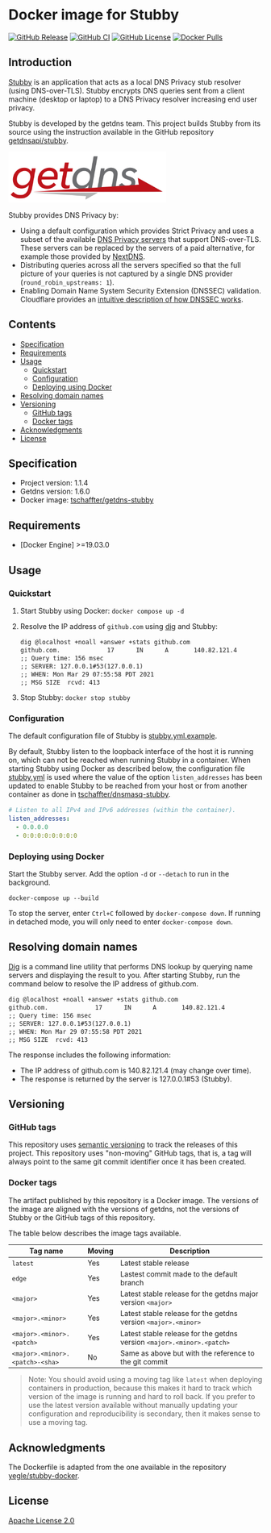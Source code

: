 # Docker image for Stubby

[![GitHub Release](https://img.shields.io/github/release/tschaffter/docker-getdns-stubby.svg?include_prereleases&color=94398d&labelColor=555555&logoColor=ffffff&style=for-the-badge&logo=github)](https://github.com/tschaffter/docker-getdns-stubby/releases)
[![GitHub CI](https://img.shields.io/github/workflow/status/tschaffter/docker-getdns-stubby/CI.svg?color=94398d&labelColor=555555&logoColor=ffffff&style=for-the-badge&logo=github)](https://github.com/tschaffter/docker-getdns-stubby/actions)
[![GitHub License](https://img.shields.io/github/license/tschaffter/docker-getdns-stubby.svg?color=94398d&labelColor=555555&logoColor=ffffff&style=for-the-badge&logo=github)](https://github.com/tschaffter/docker-getdns-stubby/blob/develop/LICENSE)
[![Docker Pulls](https://img.shields.io/docker/pulls/tschaffter/getdns-stubby.svg?color=94398d&labelColor=555555&logoColor=ffffff&style=for-the-badge&label=pulls&logo=docker)](https://hub.docker.com/r/tschaffter/getdns-stubby)


## Introduction

[Stubby] is an application that acts as a local DNS Privacy stub resolver (using
DNS-over-TLS). Stubby encrypts DNS queries sent from a client machine (desktop
or laptop) to a DNS Privacy resolver increasing end user privacy.

Stubby is developed by the getdns team. This project builds Stubby from its
source using the instruction available in the GitHub repository
[getdnsapi/stubby].

<img alt="getdns" src="https://raw.githubusercontent.com/tschaffter/docker-getdns-stubby/main/images/getdns.svg" height="100px">

Stubby provides DNS Privacy by:

- Using a default configuration which provides Strict Privacy and uses a subset
  of the available [DNS Privacy servers] that support DNS-over-TLS. These
  servers can be replaced by the servers of a paid alternative, for example
  those provided by [NextDNS].
- Distributing queries across all the servers specified so that the full picture
  of your queries is not captured by a single DNS provider
  (`round_robin_upstreams: 1`).
- Enabling Domain Name System Security Extension (DNSSEC) validation. Cloudflare
  provides an [intuitive description of how DNSSEC works].


## Contents

- [Specification](#Specification)
- [Requirements](#Requirements)
- [Usage](#Usage)
  - [Quickstart](#Quickstart)
  - [Configuration](#Configuration)
  - [Deploying using Docker](#Deploying-using-Docker)
- [Resolving domain names](#Resolving-domain-names)
- [Versioning](#Versioning)
  - [GitHub tags](#GitHub-tags)
  - [Docker tags](#Docker-tags)
- [Acknowledgments](#Acknowledgments)
- [License](#License)


## Specification

- Project version: 1.1.4
- Getdns version: 1.6.0
- Docker image: [tschaffter/getdns-stubby]


## Requirements

- [Docker Engine] >=19.03.0


## Usage

### Quickstart

1. Start Stubby using Docker: `docker compose up -d`
2. Resolve the IP address of `github.com` using [dig] and Stubby:

    ```console
    dig @localhost +noall +answer +stats github.com
    github.com.             17      IN      A       140.82.121.4
    ;; Query time: 156 msec
    ;; SERVER: 127.0.0.1#53(127.0.0.1)
    ;; WHEN: Mon Mar 29 07:55:58 PDT 2021
    ;; MSG SIZE  rcvd: 413
    ```

3. Stop Stubby: `docker stop stubby`

### Configuration

The default configuration file of Stubby is
[stubby.yml.example](stubby.yml.example).

By default, Stubby listen to the loopback interface of the host it is running
on, which can not be reached when running Stubby in a container. When starting
Stubby using Docker as described below, the configuration file
[stubby.yml](stubby.yml) is used where the value of the option
`listen_addresses` has been updated to enable Stubby to be reached from your
host or from another container as done in [tschaffter/dnsmasq-stubby].

```yaml
# Listen to all IPv4 and IPv6 addresses (within the container).
listen_addresses:
  - 0.0.0.0
  - 0:0:0:0:0:0:0:0
```

### Deploying using Docker

Start the Stubby server. Add the option `-d` or `--detach` to run in the
background.

    docker-compose up --build

To stop the server, enter `Ctrl+C` followed by `docker-compose down`. If running
in detached mode, you will only need to enter `docker-compose down`.


## Resolving domain names

[Dig] is a command line utility that performs DNS lookup by querying name
servers and displaying the result to you. After starting Stubby, run the
command below to resolve the IP address of github.com.

```console
dig @localhost +noall +answer +stats github.com
github.com.             17      IN      A       140.82.121.4
;; Query time: 156 msec
;; SERVER: 127.0.0.1#53(127.0.0.1)
;; WHEN: Mon Mar 29 07:55:58 PDT 2021
;; MSG SIZE  rcvd: 413
```

The response includes the following information:

- The IP address of github.com is 140.82.121.4 (may change over time).
- The response is returned by the server is 127.0.0.1#53 (Stubby).


## Versioning

### GitHub tags

This repository uses [semantic versioning] to track the releases of this
project. This repository uses "non-moving" GitHub tags, that is, a tag will
always point to the same git commit identifier once it has been created.

### Docker tags

The artifact published by this repository is a Docker image. The versions of the
image are aligned with the versions of getdns, not the versions of Stubby or the
GitHub tags of this repository.

The table below describes the image tags available.

| Tag name   | Moving   | Description  |
|---|---|---|
| `latest`  | Yes   | Latest stable release   |
| `edge`  | Yes   | Lastest commit made to the default branch  |
| `<major>` | Yes   | Latest stable release for the getdns major version `<major>` |
| `<major>.<minor>` | Yes | Latest stable release for the getdns version `<major>.<minor>` |
| `<major>.<minor>.<patch>` | Yes | Latest stable release for the getdns version `<major>.<minor>.<patch>` |
| `<major>.<minor>.<patch>-<sha>` | No | Same as above but with the reference to the git commit |

> Note: You should avoid using a moving tag like `latest` when deploying
containers in production, because this makes it hard to track which version of
the image is running and hard to roll back. If you prefer to use the latest
version available without manually updating your configuration and
reproducibility is secondary, then it makes sense to use a moving tag.

## Acknowledgments

The Dockerfile is adapted from the one available in the repository
[yegle/stubby-docker].

## License

[Apache License 2.0]

<!-- Links -->

[Stubby]: https://github.com/getdnsapi/stubby
[getdnsapi/stubby]: https://github.com/getdnsapi/stubby
[yegle/stubby-docker]: https://github.com/yegle/stubby-docker
[Apache License 2.0]: https://github.com/tschaffter/getdns-stubby/blob/main/LICENSE
[getdnsapi/getdns]: https://github.com/getdnsapi/getdns
[DNS Privacy servers]: https://dnsprivacy.org/wiki/x/E4AT
[NextDNS]: https://nextdns.io/
[intuitive description of how DNSSEC works]: https://www.cloudflare.com/dns/dnssec/how-dnssec-works/
[Dig]: https://en.wikipedia.org/wiki/Dig_(command)
[semantic versioning]: https://semver.org/
[tschaffter/dnsmasq-stubby]: https://github.com/tschaffter/dnsmasq-stubby
[tschaffter/getdns-stubby]: https://hub.docker.com/r/tschaffter/getdns-stubby

